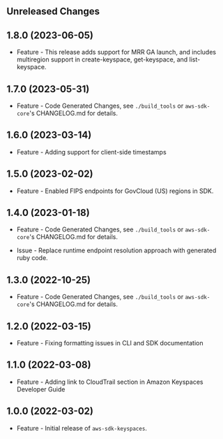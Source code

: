 Unreleased Changes
------------------

1.8.0 (2023-06-05)
------------------

* Feature - This release adds support for MRR GA launch, and includes multiregion support in create-keyspace, get-keyspace, and list-keyspace.

1.7.0 (2023-05-31)
------------------

* Feature - Code Generated Changes, see `./build_tools` or `aws-sdk-core`'s CHANGELOG.md for details.

1.6.0 (2023-03-14)
------------------

* Feature - Adding support for client-side timestamps

1.5.0 (2023-02-02)
------------------

* Feature - Enabled FIPS endpoints for GovCloud (US) regions in SDK.

1.4.0 (2023-01-18)
------------------

* Feature - Code Generated Changes, see `./build_tools` or `aws-sdk-core`'s CHANGELOG.md for details.

* Issue - Replace runtime endpoint resolution approach with generated ruby code.

1.3.0 (2022-10-25)
------------------

* Feature - Code Generated Changes, see `./build_tools` or `aws-sdk-core`'s CHANGELOG.md for details.

1.2.0 (2022-03-15)
------------------

* Feature - Fixing formatting issues in CLI and SDK documentation

1.1.0 (2022-03-08)
------------------

* Feature - Adding link to CloudTrail section in Amazon Keyspaces Developer Guide

1.0.0 (2022-03-02)
------------------

* Feature - Initial release of `aws-sdk-keyspaces`.

